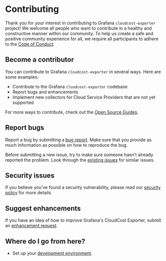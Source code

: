 # Contributing

Thank you for your interest in contributing to Grafana `cloudcost-exporter` project! 
We welcome all people who want to contribute in a healthy and constructive manner within our community. To help us create a safe and positive community experience for all, we require all participants to adhere to the [Code of Conduct](CODE_OF_CONDUCT.md).

## Become a contributor

You can contribute to Grafana `cloudcost-exporter` in several ways. Here are some examples:

- Contribute to the Grafana `cloudcost-exporter` codebase
- Report bugs and enhancements
- Implement new collectors for Cloud Service Providers that are not yet supported

For more ways to contribute, check out the [Open Source Guides](https://opensource.guide/how-to-contribute/).

## Report bugs

Report a bug by submitting a [bug report](https://github.com/grafana/cloudcost-exporter/issues/new?labels=bug&template=1-bug_report.md). Make sure that you provide as much information as possible on how to reproduce the bug.

Before submitting a new issue, try to make sure someone hasn't already reported the problem. Look through the [existing issues](https://github.com/grafana/cloudcost-exporter/issues) for similar issues.

## Security issues

If you believe you've found a security vulnerability, please read our [security policy](https://github.com/grafana/cloudcost-exporter/security/policy) for more details.

## Suggest enhancements

If you have an idea of how to improve Grafana's CloudCost Exporter, submit an [enhancement request](https://github.com/grafana/cloudcost-exporter/issues/new?labels=enhancement&template=2-enhancement_request.md).

## Where do I go from here?

- Set up your [development environment](docs/contribute/developer-guide.md).
